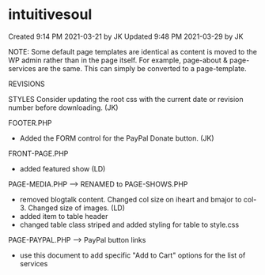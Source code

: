 # intuitivesoul

Created 9:14 PM 2021-03-21 by JK
Updated 9:48 PM 2021-03-29 by JK

NOTE: Some default page templates are identical as content is moved to the WP admin rather than in the page itself. For example, page-about & page-services are the same. This can simply be converted to a page-template.

REVISIONS

STYLES
Consider updating the root css with the current date or revision number before downloading. (JK)

FOOTER.PHP
- Added the FORM control for the PayPal Donate button. (JK)

FRONT-PAGE.PHP
- added featured show (LD)

PAGE-MEDIA.PHP --> RENAMED to PAGE-SHOWS.PHP
- removed blogtalk content.  Changed col size on iheart and bmajor to col-3.  Changed size of images. (LD)
- added item to table header
- changed table class striped and added styling for table to style.css

PAGE-PAYPAL.PHP --> PayPal button links
- use this document to add specific "Add to Cart" options for the list of services
